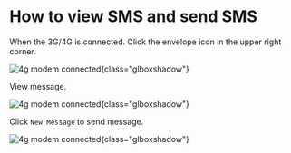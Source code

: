 # How to view SMS and send SMS

When the 3G/4G is connected. Click the envelope icon in the upper right corner.

![4g modem connected](https://static.gl-inet.com/docs/router/en/3/tutorials/sms/4g_modem_new_message_notification.png){class="glboxshadow"}

View message.

![4g modem connected](https://static.gl-inet.com/docs/router/en/3/tutorials/sms/4g_modem_view_message.png){class="glboxshadow"}

Click `New Message` to send message.

![4g modem connected](https://static.gl-inet.com/docs/router/en/3/tutorials/sms/4g_modem_new_message.png){class="glboxshadow"}


